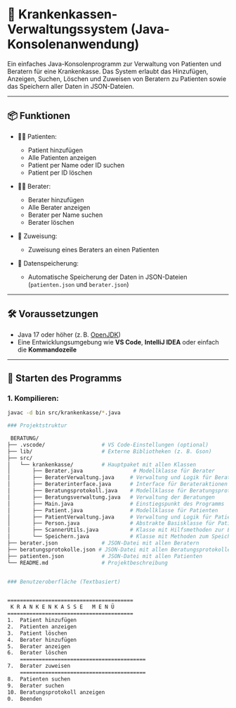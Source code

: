 # 🏥 Krankenkassen-Verwaltungssystem (Java-Konsolenanwendung)

Ein einfaches Java-Konsolenprogramm zur Verwaltung von Patienten und Beratern für eine Krankenkasse. Das System erlaubt das Hinzufügen, Anzeigen, Suchen, Löschen und Zuweisen von Beratern zu Patienten sowie das Speichern aller Daten in JSON-Dateien.

---

## 📦 Funktionen

- 🧑‍⚕️ Patienten:
  - Patient hinzufügen
  - Alle Patienten anzeigen
  - Patient per Name oder ID suchen
  - Patient per ID löschen

- 👨‍💼 Berater:
  - Berater hinzufügen
  - Alle Berater anzeigen
  - Berater per Name suchen
  - Berater löschen

- 🔁 Zuweisung:
  - Zuweisung eines Beraters an einen Patienten

- 💾 Datenspeicherung:
  - Automatische Speicherung der Daten in JSON-Dateien (`patienten.json` und `berater.json`)

---

## 🛠️ Voraussetzungen

- Java 17 oder höher (z. B. [OpenJDK](https://jdk.java.net/))
- Eine Entwicklungsumgebung wie **VS Code**, **IntelliJ IDEA** oder einfach die **Kommandozeile**

---

## 🚀 Starten des Programms

### 1. Kompilieren:

```bash
javac -d bin src/krankenkasse/*.java

### Projektstruktur

 BERATUNG/
├── .vscode/                  # VS Code-Einstellungen (optional)
├── lib/                      # Externe Bibliotheken (z. B. Gson)
├── src/
│   └── krankenkasse/         # Hauptpaket mit allen Klassen
│       ├── Berater.java                # Modellklasse für Berater
│       ├── BeraterVerwaltung.java     # Verwaltung und Logik für Berater
│       ├── Beraterinterface.java      # Interface für Berateraktionen
│       ├── Beratungsprotokoll.java    # Modellklasse für Beratungsprotokolle
│       ├── Beratungsverwaltung.java   # Verwaltung der Beratungen
│       ├── Main.java                  # Einstiegspunkt des Programms
│       ├── Patient.java               # Modellklasse für Patienten
│       ├── PatientVerwaltung.java     # Verwaltung und Logik für Patienten
│       ├── Person.java                # Abstrakte Basisklasse für Patient/Berater
│       ├── ScannerUtils.java          # Klasse mit Hilfsmethoden zur Eingabe
│       └── Speichern.java             # Klasse mit Methoden zum Speichern/Laden von JSON-Dateien
├── berater.json              # JSON-Datei mit allen Beratern
├── beratungsprotokolle.json # JSON-Datei mit allen Beratungsprotokollen
├── patienten.json            # JSON-Datei mit allen Patienten
└── README.md                 # Projektbeschreibung


### Benutzeroberfläche (Textbasiert)


========================================
 K R A N K E N K A S S E   M E N Ü
========================================
1.  Patient hinzufügen
2.  Patienten anzeigen
3.  Patient löschen
4.  Berater hinzufügen
5.  Berater anzeigen
6.  Berater löschen
    ========================================
7.  Berater zuweisen
    ========================================
8.  Patienten suchen
9.  Berater suchen
10. Beratungsprotokoll anzeigen
0.  Beenden